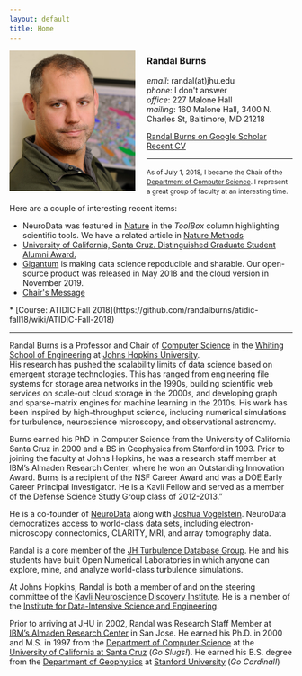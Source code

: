 ```yaml
---
layout: default
title: Home
---
```


<div style="float:left;margin-right:20px">
<img src="images/randal-burns.jpg" style="height: 250px;"/>
</div> 
<!--- <div style="float:left;margin-right:5px">
<img src="images/buffalo.jpg" style="height: 250px;"/>
</div> --->

### Randal Burns

_email_: randal(at)jhu.edu  
_phone_: I don't answer  
_office_: 227 Malone Hall  
_mailing_: 160 Malone Hall, 3400 N. Charles St,  Baltimore, MD 21218  

[Randal Burns on Google Scholar](https://scholar.google.com/citations?user=rTJTJJ4AAAAJ) <br>
[Recent CV](./rbcv.pdf)

* * * 

<small>As of July 1, 2018, I became the Chair of the [Department of Computer Science](http://www.cs.jhu.edu). I represent a great group of faculty at an interesting time. </small>  

Here are a couple of interesting recent items:
  * NeuroData was featured in [Nature](https://www.nature.com/articles/d41586-018-07195-2) in the _ToolBox_ column highlighting scientific tools.  We have a related article in [Nature Methods](https://www.nature.com/articles/s41592-018-0181-1)
  * [University of California, Santa Cruz. Distinguished Graduate Student Alumni Award.](https://news.ucsc.edu/2018/04/distinguished-grad-alumni-advance-feature.html?utm_source=04-24-2018&utm_medium=email&utm_campaign=tuesday-newsday)
  * [Gigantum](http://www.gigantum.com/) is making data science repoducible and sharable. Our open-source product was released in May 2018 and the cloud version in November 2019.
  * [Chair's Message](https://www.cs.jhu.edu/about/message-from-the-chair-2/)
<comment>  
  * [Course: ATIDIC Fall 2018](https://github.com/randalburns/atidic-fall18/wiki/ATIDIC-Fall-2018)
</comment>
 
* * *




Randal Burns is a Professor and  Chair of [Computer Science](http://www.cs.jhu.edu) in the [Whiting School of Engineering](http://wse.jhu.edu) at [Johns Hopkins University](http://jhu.edu).  
His research has pushed the scalability limits of data science based on emergent storage technologies. This has ranged from engineering file systems for storage area networks in the 1990s, building scientific web services on scale-out cloud storage in the 2000s, and developing graph and sparse-matrix engines for machine learning in the 2010s.  His work has been inspired by high-throughput science, including numerical simulations for turbulence, neuroscience microscopy, and observational astronomy.

Burns earned his PhD in Computer Science from the University of California Santa Cruz in 2000 and a BS in Geophysics from Stanford in 1993. Prior to joining the faculty at Johns Hopkins, he was a research staff member at IBM’s Almaden Research Center, where he won an Outstanding Innovation Award. Burns is a recipient of the NSF Career Award and was a DOE Early Career Principal Investigator. He is a Kavli Fellow and served as a member of the Defense Science Study Group class of 2012-2013.”

He is a co-founder of [NeuroData](http://neurodata.io) along with [Joshua Vogelstein](http://jovo.me).  NeuroData democratizes access to world-class data sets, including electron-microscopy connectomics, CLARITY, MRI, and array tomography data.  

Randal is a core member of the [JH Turbulence Database Group](http://turbulence.pha.jhu.edu).  He and his students have built Open Numerical Laboratories in which anyone can explore, mine, and analyze world-class turbulence simulations.

At Johns Hopkins, Randal is both a member of and on the steering committee of the [Kavli Neuroscience Discovery Institute](http://hub.jhu.edu/2015/10/01/kavli-neuroscience-discovery-institute/).  He is a member of the [Institute for Data-Intensive Science and Engineering](http://idies.jhu.edu).

Prior to arriving at JHU in 2002, Randal was Research Staff Member at [IBM’s Almaden Research Center](http://www.almaden.ibm.com) in San Jose.  He earned his Ph.D. in 2000 and M.S. in 1997 from the [Department of Computer Science](http://cs.ucsc.edu) at the [University of California at Santa Cruz](http://ucsc.edu]) (_Go Slugs!_).  He earned his B.S. degree from the [Department of Geophysics](http://geophysics.stanford.edu) at [Stanford University](http://stanford.edu) (_Go Cardinal!_)

